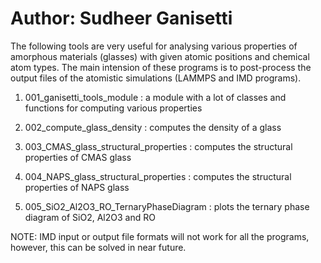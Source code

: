 # Author: Sudheer Ganisetti

The following tools are very useful for analysing various properties of amorphous materials (glasses) with given atomic positions and chemical atom types.
The main intension of these programs is to post-process the output files of the atomistic simulations (LAMMPS and IMD programs).

1) 001_ganisetti_tools_module			: a module with a lot of classes and functions for computing various properties

2) 002_compute_glass_density 			: computes the density of a glass

3) 003_CMAS_glass_structural_properties		: computes the structural properties of CMAS glass

4) 004_NAPS_glass_structural_properties		: computes the structural properties of NAPS glass

5) 005_SiO2_Al2O3_RO_TernaryPhaseDiagram	: plots the ternary phase diagram of SiO2, Al2O3 and RO

NOTE: IMD input or output file formats will not work for all the programs, however, this can be solved in near future.


